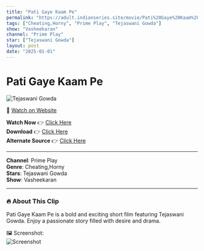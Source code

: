 ```yaml
---
title: "Pati Gaye Kaam Pe"
permalink: "https://adult.indianseries.site/movie/Pati%20Gaye%20Kaam%20Pe"
tags: ["Cheating,Horny", "Prime Play", "Tejaswani Gowda"]
show: "Vasheekaran"
channel: "Prime Play"
star: ["Tejaswani Gowda"]
layout: post
date: "2025-01-01"
---
```


# Pati Gaye Kaam Pe

![Tejaswani Gowda](https://shorts.desisins.com/wp-content/uploads/2024/06/Tejaswani-Gouda-Vasheekaran-PrimePlay-DesiSins.com_.jpg)

🔗 [Watch on Website](https://adult.indianseries.site/movie/Pati%20Gaye%20Kaam%20Pe)

**Watch Now** 👉 [Click Here](https://adult.indianseries.site/movie/Pati%20Gaye%20Kaam%20Pe)  
**Download** 👉 [Click Here](https://adult.indianseries.site/movie/Pati%20Gaye%20Kaam%20Pe)  
**Alternate Source** 👉 [Click Here](https://adult.indianseries.site/movie/Pati%20Gaye%20Kaam%20Pe)

---

**Channel**: Prime Play  
**Genre**: Cheating,Horny  
**Stars**: Tejaswani Gowda  
**Show**: Vasheekaran

---

### 🔥 About This Clip

Pati Gaye Kaam Pe is a bold and exciting short film featuring Tejaswani Gowda. Enjoy a passionate story filled with desire and drama.
 
🖼️ Screenshot:  
![Screenshot](https://shorts.desisins.com/wp-content/uploads/2024/06/Tejaswani-Gouda-Vasheekaran-PrimePlay-DesiSins.com_.jpg)
